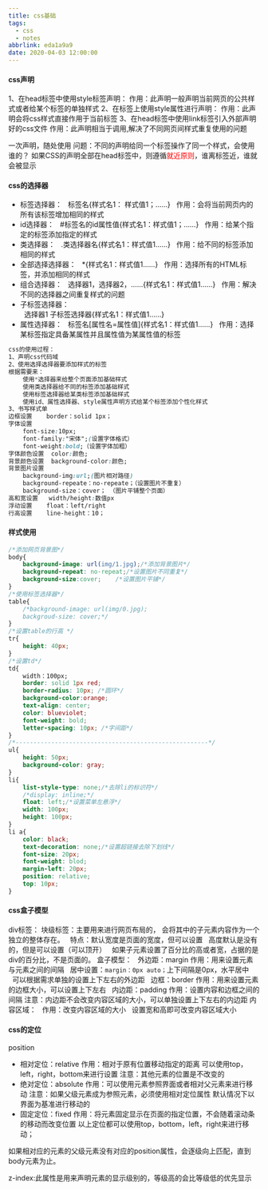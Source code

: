 ```yaml
---
title: css基础
tags:
  - css
  - notes
abbrlink: eda1a9a9
date: 2020-04-03 12:00:00
---
```


#### css声明

1、在head标签中使用style标签声明：
作用：此声明一般声明当前网页的公共样式或者给某个标签的单独样式
 2、在标签上使用style属性进行声明：
作用：此声明会将css样式直接作用于当前标签
3、在head标签中使用link标签引入外部声明好的css文件
作用：此声明相当于调用,解决了不同网页间样式重复使用的问题

一次声明，随处使用
问题：不同的声明给同一个标签操作了同一个样式，会使用谁的？
如果CSS的声明全部在head标签中，则遵循<font color="red">就近原则</font>，谁离标签近，谁就会被显示

<!--more-->

#### css的选择器

- 标签选择器：
  &nbsp;&nbsp;标签名{样式名1： 样式值1；……}
  &nbsp;&nbsp;作用：会将当前网页内的所有该标签增加相同的样式
- id选择器：
  &nbsp;&nbsp;#标签名的id属性值{样式名1：样式值1；……}
  &nbsp;&nbsp;作用：给某个指定的标签添加指定的样式
- 类选择器：
  &nbsp;&nbsp;.类选择器名{样式名1：样式值1……}
  &nbsp;&nbsp;作用：给不同的标签添加相同的样式
- 全部选择选择器：
  &nbsp;&nbsp;*{样式名1：样式值1……}
  &nbsp;&nbsp;作用：选择所有的HTML标签，并添加相同的样式                
- 组合选择器：
  &nbsp;&nbsp;选择器1，选择器2，……{样式名1：样式值1……}
  &nbsp;&nbsp;作用：解决不同的选择器之间重复样式的问题
- 子标签选择器：    
  &nbsp;&nbsp;选择器1 子标签选择器{样式名1：样式值1……}
- 属性选择器：
  &nbsp;&nbsp;标签名[属性名=属性值]{样式名1：样式值1……}
  &nbsp;&nbsp;作用：选择某标签指定具备某属性并且属性值为某属性值的标签

```css
css的使用过程：
1、声明css代码域
2、使用选择选择器要添加样式的标签
根据需要来：
	使用*选择器来给整个页面添加基础样式
	使用类选择器给不同的标签添加基础样式
	使用标签选择器给某类标签添加基础样式
	使用id、属性选择器、style属性声明方式给某个标签添加个性化样式
3、书写样式单
边框设置	border：solid 1px；
字体设置
    font-size:10px;
    font-family:"宋体";(设置字体格式）
    font-weight:bold;（设置字体加粗）
字体颜色设置	color:颜色;
背景颜色设置	background-color:颜色;
背景图片设置
    background-img:url;(图片相对路径)
    background-repeate：no-repeate；（设置图片不重复）
    background-size：cover； （图片平铺整个页面）
高和宽设置	width/height:数值px
浮动设置	float：left/right
行高设置	line-height：10；
```

#### 样式使用

```css
/*添加网页背景图*/
body{
    background-image: url(img/1.jpg);/*添加背景图片*/
    background-repeat: no-repeat;/*设置图片不同重复*/
    background-size:cover;    /*设置图片平铺*/
}
/*使用标签选择器*/
table{
    /*background-image: url(img/0.jpg);
    backgroud-size: cover;*/
}
/*设置table的行高 */
tr{
    height: 40px;
}
/*设置td*/
td{
    width：100px;
    border: solid 1px red;
    border-radius: 10px; /*圆环*/
    background-color:orange;
    text-align: center;
    color: blueviolet;
    font-weight: bold;
    letter-spacing: 10px; /*字间距*/
}
/*------------------------------------------------------*/
ul{
    height: 50px;
    background-color: gray;
}
li{
    list-style-type: none;/*去除li的标识符*/
    /*display: inline;*/
    float: left;/*设置菜单左悬浮*/
    width: 100px;
    height: 100px;     
}
li a{
    color: black;
    text-decoration: none;/*设置超链接去除下划线*/
    font-size: 20px;
    font-weight: blod;
    margin-left: 20px;
    position: relative;
    top: 10px;
}
```

#### css盒子模型

div标签：
块级标签：主要用来进行网页布局的， 会将其中的子元素内容作为一个独立的整体存在。
&nbsp;&nbsp;特点：默认宽度是页面的宽度，但可以设置
&nbsp;&nbsp;高度默认是没有的，但是可以设置（可以顶开）
&nbsp;&nbsp;如果子元素设置了百分比的高或者宽，占据的是div的百分比，不是页面的。
盒子模型：
&nbsp;&nbsp;外边距：margin	作用：用来设置元素与元素之间的间隔
&nbsp;&nbsp;居中设置：`margin：0px auto；`上下间隔是0px，水平居中
&nbsp;&nbsp;可以根据需求单独的设置上下左右的外边距
&nbsp;&nbsp;边框：border	作用：用来设置元素的边框大小，可以设置上下左右
&nbsp;&nbsp;内边距：padding	作用：设置内容和边框之间的间隔
注意：内边距不会改变内容区域的大小，可以单独设置上下左右的内边距
内容区域：
&nbsp;&nbsp;作用：改变内容区域的大小
&nbsp;&nbsp;设置宽和高即可改变内容区域大小


#### css的定位

position

- 相对定位：relative
  作用：相对于原有位置移动指定的距离
  可以使用top，left，right，bottom来进行设置
  注意：其他元素的位置是不改变的
- 绝对定位：absolute
  作用：可以使用元素参照界面或者相对父元素来进行移动
  注意：如果父级元素成为参照元素，必须使用相对定位属性
  默认情况下以界面为基准进行移动的
- 固定定位：fixed
  作用：将元素固定显示在页面的指定位置，不会随着滚动条的移动而改变位置
  以上定位都可以使用top，bottom，left，right来进行移动；

如果相对应的元素的父级元素没有对应的position属性，会逐级向上匹配，直到body元素为止。

z-index:此属性是用来声明元素的显示级别的，等级高的会比等级低的优先显示


